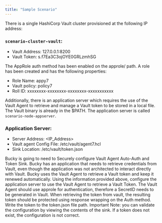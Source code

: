 ```yaml
---
title: "Sample Scenario"
---
```


There is a single HashiCorp Vault cluster provisioned at the following IP address:

 ### `scenario-cluster-vault`:
- Vault Address: 127.0.0.1:8200
- Vault Token: s.f7Ea3C3ojOYE0GRLzmhSG

The AppRole auth method has been enabled on the approle/ path. A role has been created and has the following properties:

- Role Name: appy7
- Vault policy: policy7
- Roll ID: xxxxxxxx-xxxxxxxx-xxxxxxxx-xxxxxxxxxxx

Additionally, there is an application server which requires the use of the Vault Agent to retrieve and manage a Vault token to be stored in a local file. The Vault binary is already in the $PATH. The application server is called `scenario-node-appserver`.

### Application Server:

- Server Address: <IP_Address>
- Vault agent Config File: /etc/vault/agent7.hcl
- Sink Location: /etc/vault/token.json

Bucky is going to need to Securely configure Vault Agent Auto-Auth and Token Sink. Bucky has an application that needs to retrieve credentials from Vault, even though the application was not architected to interact directly with Vault. Bucky uses the Vault Agent to retrieve a Vault token and keep it renewed automatically. Using the information provided above, configure the application server to use the Vault Agent to retrieve a Vault Token. The Vault Agent should use approle for authentication, therefore a SecretID needs to be generated in Vault. When retrieving the token from vault, the resulting token should be protected using response wrapping on the Auth method. Write the token to the token.json file path. Important Note: you can validate the configuration by viewing the contents of the sink. If a token does not exist, the configuration is not correct.
